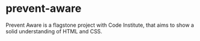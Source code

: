 # prevent-aware
Prevent Aware is a flagstone project with Code Institute, that aims to show a solid understanding of HTML and CSS.
